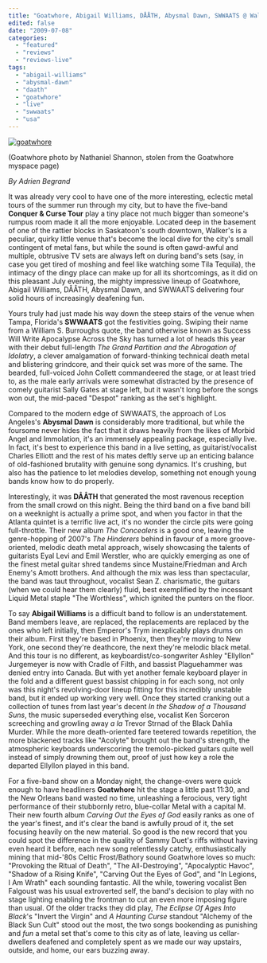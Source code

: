 ```yaml
---
title: "Goatwhore, Abigail Williams, DÅÅTH, Abysmal Dawn, SWWAATS @ Walker's, Saskatoon, SK, July 6, 2009"
edited: false
date: "2009-07-08"
categories:
  - "featured"
  - "reviews"
  - "reviews-live"
tags:
  - "abigail-williams"
  - "abysmal-dawn"
  - "daath"
  - "goatwhore"
  - "live"
  - "swwaats"
  - "usa"
---
```


[![goatwhore](http://www.hellbound.ca/wp-content/uploads/2009/07/goatwhore-300x187.jpg "goatwhore")](http://www.hellbound.ca/wp-content/uploads/2009/07/goatwhore.jpg)

(Goatwhore photo by Nathaniel Shannon, stolen from the Goatwhore myspace page)

_By Adrien Begrand_

It was already very cool to have one of the more interesting, eclectic metal tours of the summer run through my city, but to have the five-band **Conquer & Curse Tour** play a tiny place not much bigger than someone's rumpus room made it all the more enjoyable. Located deep in the basement of one of the rattier blocks in Saskatoon's south downtown, Walker's is a peculiar, quirky little venue that's become the local dive for the city's small contingent of metal fans, but while the sound is often gawd-awful and multiple, obtrusive TV sets are always left on during band's sets (say, in case you get tired of moshing and feel like watching some Tila Tequila), the intimacy of the dingy place can make up for all its shortcomings, as it did on this pleasant July evening, the mighty impressive lineup of Goatwhore, Abigail Williams, DÅÅTH, Abysmal Dawn, and SWWAATS delivering four solid hours of increasingly deafening fun.

Yours truly had just made his way down the steep stairs of the venue when Tampa, Florida's **SWWAATS** got the festivities going. Swiping their name from a William S. Burroughs quote, the band otherwise known as Success Will Write Apocalypse Across the Sky has turned a lot of heads this year with their debut full-length _The Grand Partition and the Abrogation of Idolatry_, a clever amalgamation of forward-thinking technical death metal and blistering grindcore, and their quick set was more of the same. The bearded, full-voiced John Collett commandeered the stage, or at least tried to, as the male early arrivals were somewhat distracted by the presence of comely guitarist Sally Gates at stage left, but it wasn't long before the songs won out, the mid-paced "Despot" ranking as the set's highlight.

Compared to the modern edge of SWWAATS, the approach of Los Angeles's **Abysmal Dawn** is considerably more traditional, but while the foursome never hides the fact that it draws heavily from the likes of Morbid Angel and Immolation, it's an immensely appealing package, especially live. In fact, it's best to experience this band in a live setting, as guitarist/vocalist Charles Elliott and the rest of his mates deftly serve up an enticing balance of old-fashioned brutality with genuine song dynamics. It's crushing, but also has the patience to let melodies develop, something not enough young bands know how to do properly.

Interestingly, it was **DÅÅTH** that generated the most ravenous reception from the small crowd on this night. Being the third band on a five band bill on a weeknight is actually a prime spot, and when you factor in that the Atlanta quintet is a terrific live act, it's no wonder the circle pits were going full-throttle. Their new album _The Concealers_ is a good one, leaving the genre-hopping of 2007's _The Hinderers_ behind in favour of a more groove-oriented, melodic death metal approach, wisely showcasing the talents of guitarists Eyal Levi and Emil Werstler, who are quickly emerging as one of the finest metal guitar shred tandems since Mustaine/Friedman and Arch Enemy's Amott brothers. And although the mix was less than spectacular, the band was taut throughout, vocalist Sean Z. charismatic, the guitars (when we could hear them clearly) fluid, best exemplified by the incessant Liquid Metal staple "The Worthless", which ignited the punters on the floor.

To say **Abigail Williams** is a difficult band to follow is an understatement. Band members leave, are replaced, the replacements are replaced by the ones who left initially, then Emperor's Trym inexplicably plays drums on their album. First they're based in Phoenix, then they're moving to New York, one second they're deathcore, the next they're melodic black metal. And this tour is no different, as keyboardist/co-songwriter Ashley "Ellyllon" Jurgemeyer is now with Cradle of Filth, and bassist Plaguehammer was denied entry into Canada. But with yet another female keyboard player in the fold and a different guest bassist chipping in for each song, not only was this night's revolving-door lineup fitting for this incredibly unstable band, but it ended up working very well. Once they started cranking out a collection of tunes from last year's decent _In the Shadow of a Thousand Suns_, the music superseded everything else, vocalist Ken Sorceron screeching and growling away _a la_ Trevor Strnad of the Black Dahlia Murder. While the more death-oriented fare teetered towards repetition, the more blackened tracks like "Acolyte" brought out the band's strength, the atmospheric keyboards underscoring the tremolo-picked guitars quite well instead of simply drowning them out, proof of just how key a role the departed Ellyllon played in this band.

For a five-band show on a Monday night, the change-overs were quick enough to have headliners **Goatwhore** hit the stage a little past 11:30, and the New Orleans band wasted no time, unleashing a ferocious, very tight performance of their stubbornly retro, blue-collar Metal with a capital M. Their new fourth album _Carving Out the Eyes of God_ easily ranks as one of the year's finest, and it's clear the band is awfully proud of it, the set focusing heavily on the new material. So good is the new record that you could spot the difference in the quality of Sammy Duet's riffs without having even heard it before, each new song relentlessly catchy, enthusiastically mining that mid-'80s Celtic Frost/Bathory sound Goatwhore loves so much: "Provoking the Ritual of Death", "The All-Destroying", "Apocalyptic Havoc", "Shadow of a Rising Knife", "Carving Out the Eyes of God", and "In Legions, I Am Wrath" each sounding fantastic. All the while, towering vocalist Ben Falgoust was his usual extroverted self, the band's decision to play with no stage lighting enabling the frontman to cut an even more imposing figure than usual. Of the older tracks they did play, _The Eclipse Of Ages Into Black_'s "Invert the Virgin" and _A Haunting Curse_ standout "Alchemy of the Black Sun Cult" stood out the most, the two songs bookending as punishing and _fun_ a metal set that's come to this city as of late, leaving us cellar-dwellers deafened and completely spent as we made our way upstairs, outside, and home, our ears buzzing away.
